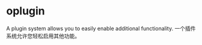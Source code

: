 # oplugin

A plugin system allows you to easily enable additional functionality. 一个插件系统允许您轻松启用其他功能。
